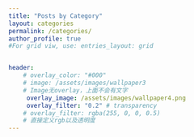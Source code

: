 ```yaml
---
title: "Posts by Category"
layout: categories
permalink: /categories/
author_profile: true
#For grid viw, use: entries_layout: grid


header:
    # overlay_color: "#000"
    # image: /assets/images/wallpaper3
    # Image无overlay，上面不会有文字
     overlay_image: /assets/images/wallpaper4.png
     overlay_filter: "0.2" # transparency
    # overlay_filter: rgba(255, 0, 0, 0.5)
    # 直接定义rgb以及透明度
---
```

